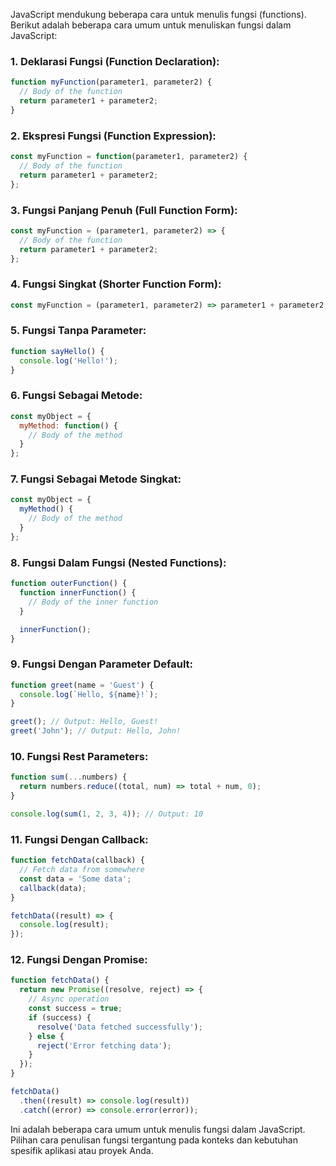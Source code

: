 JavaScript mendukung beberapa cara untuk menulis fungsi (functions). Berikut adalah beberapa cara umum untuk menuliskan fungsi dalam JavaScript:

### 1. **Deklarasi Fungsi (Function Declaration):**
   ```javascript
   function myFunction(parameter1, parameter2) {
     // Body of the function
     return parameter1 + parameter2;
   }
   ```

### 2. **Ekspresi Fungsi (Function Expression):**
   ```javascript
   const myFunction = function(parameter1, parameter2) {
     // Body of the function
     return parameter1 + parameter2;
   };
   ```

### 3. **Fungsi Panjang Penuh (Full Function Form):**
   ```javascript
   const myFunction = (parameter1, parameter2) => {
     // Body of the function
     return parameter1 + parameter2;
   };
   ```

### 4. **Fungsi Singkat (Shorter Function Form):**
   ```javascript
   const myFunction = (parameter1, parameter2) => parameter1 + parameter2;
   ```

### 5. **Fungsi Tanpa Parameter:**
   ```javascript
   function sayHello() {
     console.log('Hello!');
   }
   ```

### 6. **Fungsi Sebagai Metode:**
   ```javascript
   const myObject = {
     myMethod: function() {
       // Body of the method
     }
   };
   ```

### 7. **Fungsi Sebagai Metode Singkat:**
   ```javascript
   const myObject = {
     myMethod() {
       // Body of the method
     }
   };
   ```

### 8. **Fungsi Dalam Fungsi (Nested Functions):**
   ```javascript
   function outerFunction() {
     function innerFunction() {
       // Body of the inner function
     }

     innerFunction();
   }
   ```

### 9. **Fungsi Dengan Parameter Default:**
   ```javascript
   function greet(name = 'Guest') {
     console.log(`Hello, ${name}!`);
   }

   greet(); // Output: Hello, Guest!
   greet('John'); // Output: Hello, John!
   ```

### 10. **Fungsi Rest Parameters:**
   ```javascript
   function sum(...numbers) {
     return numbers.reduce((total, num) => total + num, 0);
   }

   console.log(sum(1, 2, 3, 4)); // Output: 10
   ```

### 11. **Fungsi Dengan Callback:**
   ```javascript
   function fetchData(callback) {
     // Fetch data from somewhere
     const data = 'Some data';
     callback(data);
   }

   fetchData((result) => {
     console.log(result);
   });
   ```

### 12. **Fungsi Dengan Promise:**
   ```javascript
   function fetchData() {
     return new Promise((resolve, reject) => {
       // Async operation
       const success = true;
       if (success) {
         resolve('Data fetched successfully');
       } else {
         reject('Error fetching data');
       }
     });
   }

   fetchData()
     .then((result) => console.log(result))
     .catch((error) => console.error(error));
   ```

Ini adalah beberapa cara umum untuk menulis fungsi dalam JavaScript. Pilihan cara penulisan fungsi tergantung pada konteks dan kebutuhan spesifik aplikasi atau proyek Anda.